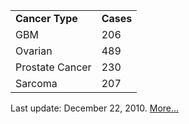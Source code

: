 <table>
<tr>
    <td><b>Cancer Type</b></td>
    <td><b>Cases</b></td>
</tr>
<tr>
    <td>GBM</td>
    <td>206</td>
</tr>
<tr>
    <td>Ovarian</td>
    <td>489</td>
</tr>
<tr>
    <td>Prostate Cancer</td>
    <td>230</td>
</tr>
<tr>
    <td>Sarcoma</td>
    <td>207</td>
</tr>
</table>
<p>Last update: December 22, 2010.  <a href="data_sets.jsp">More...</a></p>
